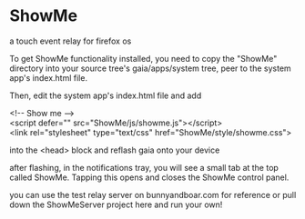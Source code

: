 ShowMe
======

a touch event relay for firefox os

To get ShowMe functionality installed, you need to copy the "ShowMe" directory
into your source tree's gaia/apps/system tree, peer to the system app's index.html file.

Then, edit the system app's index.html file and add

&lt;!-- Show me --&gt;<br>
&lt;script defer="" src="ShowMe/js/showme.js"&gt;&lt;/script&gt;<br>
&lt;link rel="stylesheet" type="text/css" href="ShowMe/style/showme.css"&gt;<br>

into the &lt;head&gt; block and reflash gaia onto your device

after flashing, in the notifications tray, you will see a small tab at 
the top called ShowMe.  Tapping this opens and closes the ShowMe control
panel.

you can use the test relay server on bunnyandboar.com for reference or pull down 
the ShowMeServer project here and run your own!
